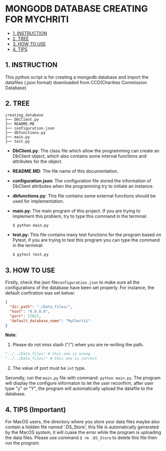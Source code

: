 # MONGODB DATABASE CREATING FOR MYCHRITI

  * [1. INSTRUCTION](#1-instruction)
  * [2. TREE](#2-tree)
  * [3. HOW TO USE](#3-how-to-use)
  * [4. TIPS](#4-tips)

## 1. INSTRUCTION

This python script is for creating a mongodb database and import the datafiles (.json format) downloaded from CCD(Charities Commission Database)

## 2. TREE

```pseudocode
creating_database
├── DbClient.py
├── README.MD
├── configuration.json
├── dbfunctions.py
├── main.py
├── test.py
```

- **DbClient.py**: The class file which allow the programming can create an DbClient object, which also contains some internal functions and attributes for the object.

- **README.MD**: The file name of this documentation.

- **configuration.json**: The configuration file stored the information of DbClient attributes when the programming try to initiate an instance. 

- **dbfunctions.py**: This file contains some external functions should be used for  implementation.

- **main.py**: The main program of this project. If you are trying to implement this problem, try to type this command in the terminal:

  ```python
  $ python main.py
  ```

- **test.py**: This file contains many test functions for the program based on Pytest, if you are trying to test this program you can type the command in the terminal:

  ```python
  $ pytest test.py
  ```

## 3. HOW TO USE

Firstly, check the json file```configuration.json``` to make sure all the configurations of the database have been set properly. For instance, the default confiration was set below:

```json
{
  "dir_path": "./Data_files/",
  "host": "0.0.0.0",
  "port": 27017,
  "default_database_name": "MyChariti"
}
```



**Note**: 

1. Please do not miss slash ("/") when you are re-writing the path.

```python
"../../Data_files" # this one is wrong
"../../Data_files/" # this one is correct
```

2. The value of port must be ```int``` type.

Secondly, run the ```main.py``` file with command: ```python main.py```. The program will display the configure informaton to let the user reconfirm, after user type "y" or "Y", the program will automatically upload the datafile to the database. 

## 4. TIPS (Important)

For MacOS users, the directory where you store your data files maybe also contain a hidden file named '.DS_Store', this file is automatically generated by the MacOS system, it will cuase the error while the program is uploading the data files. Please use command ```$ rm .DS_Store``` to delete this file then run the program. 
